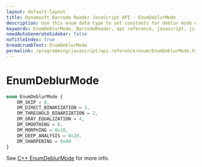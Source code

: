 ```yaml
---
layout: default-layout
title: Dynamsoft Barcode Reader JavaScript API - EnumDeblurMode
description: Use this enum data type to set constants for deblur mode of barcodes in your Dynamsoft Barcode Reader project for JavaScript.
keywords: EnumDeblurMode, BarcodeReader, api reference, javascript, js
needAutoGenerateSidebar: false
noTitleIndex: true
breadcrumbText: EnumDeblurMode
permalink: /programming/javascript/api-reference/enum/EnumDeblurMode.html
---
```



# EnumDeblurMode

```ts
enum EnumDeblurMode { 
    DM_SKIP = 0, 
    DM_DIRECT_BINARIZATION = 1,
    DM_THRESHOLD_BINARIZATION = 2,
    DM_GRAY_EQUALIZATION = 4,
    DM_SMOOTHING = 8,
    DM_MORPHING = 0x10,
    DM_DEEP_ANALYSIS = 0x20,
    DM_SHARPENING = 0x40
}
```

See [C++ EnumDeblurMode](https://www.dynamsoft.com/barcode-reader/parameters/enum/parameter-mode-enums.html?ver=latest#deblurmode) for more info.
